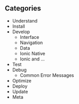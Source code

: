 ## Categories

- Understand
- Install
- Develop
  - Interface
  - Navigation
  - Data
  - Ionic Native
  - Ionic and ...
- Test
- Debug
  - Common Error Messages
- Optimize
- Deploy
- Update
- Meta